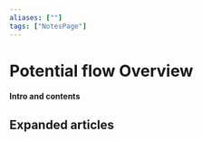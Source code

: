 ```yaml
---
aliases: [""]
tags: ["NotesPage"]
---
```


# Potential flow Overview

#### Intro and contents
 


## Expanded articles
